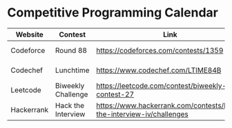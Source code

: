 # Competitive Programming Calendar

| Website | Contest | Link | Date |
|----------|----------|----------|---------|
| Codeforce | Round 88 | https://codeforces.com/contests/1359 | May 28, 10:35am | 
| Codechef | Lunchtime | https://www.codechef.com/LTIME84B | May 30, 10:00am |
| Leetcode | Biweekly Challenge |  https://leetcode.com/contest/biweekly-contest-27 | May 30, 10:30am |
| Hackerrank | Hack the Interview | https://www.hackerrank.com/contests/hack-the-interview-iv/challenges |May 29, 12:00pm 
